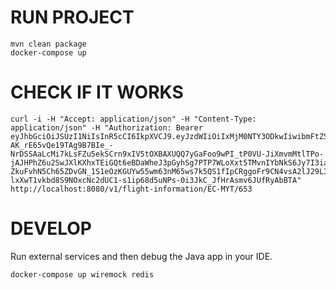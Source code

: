 # RUN PROJECT
```
mvn clean package
docker-compose up
```
# CHECK IF IT WORKS
```
curl -i -H "Accept: application/json" -H "Content-Type: application/json" -H "Authorization: Bearer eyJhbGciOiJSUzI1NiIsInR5cCI6IkpXVCJ9.eyJzdWIiOiIxMjM0NTY3ODkwIiwibmFtZSI6IkpvaG4gRG9lIiwiYWRtaW4iOnRydWUsImlhdCI6MTUxNjIzOTAyMiwiZXhwIjoxODkzNDU2MDAwLCJzY29wZSI6WyJBRE1JTiJdfQ.hG5b6nwwWtVyPxKgvXSLQhVqGHxScWW-AK_rE65vQe19TAg9B7BIe_-NrDSSAaLcMi7kLsFZu5ekSCrn9xIV5tOXBAXUQQ7yGaFoo9wPI_tP0VU-JiXmvmMtlTPo-jAJHPhZ6u2SwJXlKXhxTEiGQt6eBDaWheJ3pGyhSg7PTP7WLoXxt5TMvnIYbNkS6Jy7I3iapDI32Fw2U-ZkuFvhN5Ch65ZDvGN_1S1eOzKGUYw55wm63nM65ws7k5QS1fIpCRggoFr9CN4vsA2lJ29L3-lxXwT1vkbd8S9NOxcNc2dUC1-s1ip68d5uNPs-0i3JkC_JfHrAsmv6JUfRyAbBTA" http://localhost:8080/v1/flight-information/EC-MYT/653
```

# DEVELOP
Run external services and then debug the Java app in your IDE.
```
docker-compose up wiremock redis
```
